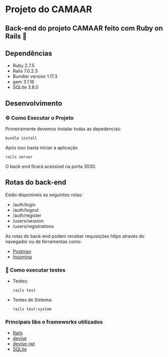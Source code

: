 # Projeto do CAMAAR

## Back-end do projeto CAMAAR feito com Ruby on Rails 💚

## Dependências
- Ruby 2.7.5
- Rails 7.0.2.3
- Bundler version 1.17.3
- gem 3.1.16
- SQLite 3.8.0
## Desenvolvimento
### ⚙️ Como Executar o Projeto

Primeiramente devemos instalar todas as depedencias:

```
bundle install
```

Após isso basta iniciar a aplicação

```
rails server
```
O back-end ficará acessível na porta 3030. 

## Rotas do back-end

Estão disponíveis as seguintes rotas:
- /auth/login
- /auth/logout
- /auth/register
- /users/session
- /users/registrations

As rotas do back-end podem receber requisições https através do navegador ou 
de ferramentas como:
- [Postman](https://insomnia.rest/)
- [Insomina](https://insomnia.rest/download)
  
### 🧪 Como executar testes

- Testes:
  ```
  rails test
  ```
- Testes de Sistema:
  ```
  rails test:system
  ```

### Principais libs e frameworks utilizados

- [Rails](https://rubyonrails.org/)
- [devise](https://github.com/heartcombo/devise)
- [devise-jwt](https://github.com/waiting-for-dev/devise-jwt)
- [SQLite](https://www.sqlite.org/index.html)